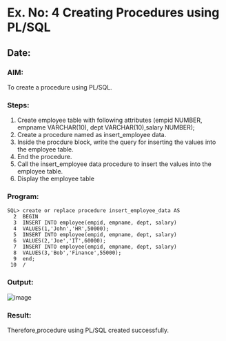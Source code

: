 # Ex. No: 4 Creating Procedures using PL/SQL
## Date:

### AIM:
To create a procedure using PL/SQL.
### Steps:
1. Create employee table with following attributes (empid NUMBER, empname VARCHAR(10), dept VARCHAR(10),salary NUMBER);
2. Create a procedure named as insert_employee data.
3. Inside the procdure block, write the query for inserting the values into the employee table.
4. End the procedure.
5. Call the insert_employee data procedure to insert the values into the employee table.
6. Display the employee table

### Program:
```
SQL> create or replace procedure insert_employee_data AS
  2  BEGIN
  3  INSERT INTO employee(empid, empname, dept, salary)
  4  VALUES(1,'John','HR',50000);
  5  INSERT INTO employee(empid, empname, dept, salary)
  6  VALUES(2,'Joe','IT',60000);
  7  INSERT INTO employee(empid, empname, dept, salary)
  8  VALUES(3,'Bob','Finance',55000);
  9  end;
 10  /
```

### Output:
![image](https://github.com/gpavana/Ex-No-4-Creating-Procedures-using-PL-SQL/assets/118787343/129bec12-1079-4eee-b98a-8789c6441ccc)

### Result:
Therefore,procedure using PL/SQL created successfully.
